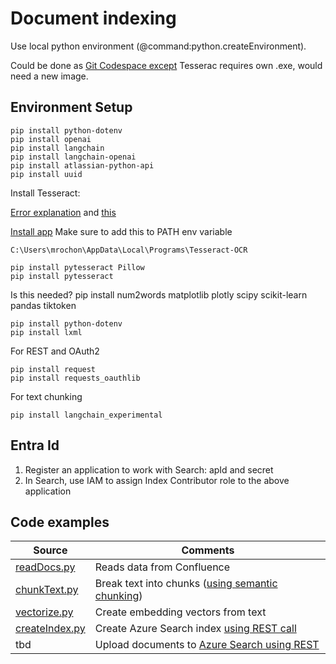 # Document indexing
Use local python environment (@command:python.createEnvironment).

Could be done as [Git Codespace except](https://docs.github.com/en/codespaces/setting-up-your-project-for-codespaces/adding-a-dev-container-configuration/setting-up-your-python-project-for-codespaces) Tesserac requires own .exe, would need a new image.

## Environment Setup

```
pip install python-dotenv
pip install openai
pip install langchain
pip install langchain-openai
pip install atlassian-python-api
pip install uuid
```

Install Tesseract:

[Error explanation](https://stackoverflow.com/questions/50951955/pytesseract-tesseractnotfound-error-tesseract-is-not-installed-or-its-not-i)
and [this](https://stackoverflow.com/questions/50655738/how-do-i-resolve-a-tesseractnotfounderror)

[Install app](https://github.com/UB-Mannheim/tesseract/wiki)
Make sure to add this to PATH env variable
```
C:\Users\mrochon\AppData\Local\Programs\Tesseract-OCR
```

```
pip install pytesseract Pillow
pip install pytesseract
```

Is this needed?
pip install num2words matplotlib plotly scipy scikit-learn pandas tiktoken

```
pip install python-dotenv
pip install lxml
```

For REST and OAuth2
```
pip install request
pip install requests_oauthlib
```

For text chunking
```
pip install langchain_experimental
```

## Entra Id

1. Register an application to work with Search: apId and secret
2. In Search, use IAM to assign Index Contributor role to the above application

## Code examples

| Source | Comments |
| --- | --- |
| [readDocs.py](https://github.com/mrochon/python/blob/main/readDocs.py) | Reads data from Confluence |
| [chunkText.py](https://github.com/mrochon/python/blob/main/chunkText.py) | Break text into chunks ([using semantic chunking](https://python.langchain.com/docs/modules/data_connection/document_transformers/semantic-chunker/)) |
| [vectorize.py](https://github.com/mrochon/python/blob/main/vectorize.py) | Create embedding vectors from text |
| [createIndex.py](https://github.com/mrochon/python/blob/main/createIndex.py) | Create Azure Search index [using REST call](https://learn.microsoft.com/en-us/rest/api/searchservice/indexes/create?view=rest-searchservice-2023-11-01&tabs=HTTP)|
| tbd | Upload documents to [Azure Search using REST](https://learn.microsoft.com/en-us/rest/api/searchservice/documents/?view=rest-searchservice-2023-11-01&tabs=HTTP) | 


